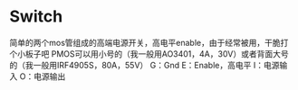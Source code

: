 # Switch
 简单的两个mos管组成的高端电源开关，高电平enable，由于经常被用，干脆打个小板子吧
 PMOS可以用小号的（我一般用AO3401，4A，30V）或者背面大号的（我一般用IRF4905S，80A，55V）
 G：Gnd
 E：Enable，高电平
 I：电源输入
 O：电源输出
